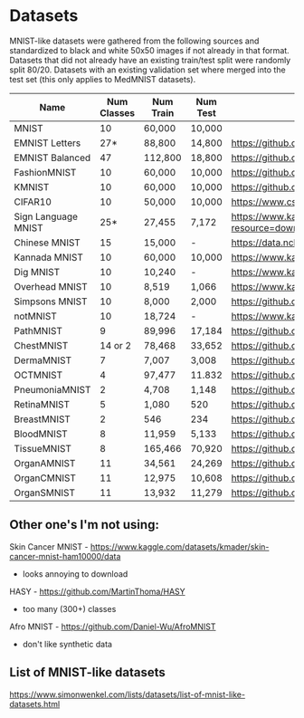 # Datasets
MNIST-like datasets were gathered from the following sources and standardized to black and white 50x50 images if not already in that format.  Datasets that did not already have an existing train/test split were randomly split 80/20.  Datasets with an existing validation set where merged into the test set (this only applies to MedMNIST datasets).

| Name                | Num Classes | Num Train | Num Test  | URL                                                                             |
|---------------------|-------------|-----------|-----------|---------------------------------------------------------------------------------|
| MNIST               | 10          | 60,000    | 10,000    |                                                                                 |
| EMNIST Letters      | 27*         | 88,800    | 14,800    | https://github.com/hosford42/EMNIST                                             |
| EMNIST Balanced     | 47          | 112,800   | 18,800    | https://github.com/hosford42/EMNIST                                             |
| FashionMNIST        | 10          | 60,000    | 10,000    | https://github.com/zalandoresearch/fashion-mnist                                |
| KMNIST              | 10          | 60,000    | 10,000    | https://github.com/rois-codh/kmnist                                             |
| CIFAR10             | 10          | 50,000    | 10,000    | https://www.cs.toronto.edu/~kriz/cifar.html                                     |
| Sign Language MNIST | 25*         | 27,455    | 7,172     | https://www.kaggle.com/datasets/datamunge/sign-language-mnist?resource=download |
| Chinese MNIST       | 15          | 15,000    | -         | https://data.ncl.ac.uk/articles/dataset/Handwritten_Chinese_Numbers/10280831/1  |
| Kannada MNIST       | 10          | 60,000    | 10,000    | https://www.kaggle.com/datasets/higgstachyon/kannada-mnist                      |
| Dig MNIST           | 10          | 10,240    | -         | https://www.kaggle.com/datasets/higgstachyon/kannada-mnist                      |
| Overhead MNIST      | 10          | 8,519     | 1,066     | https://www.kaggle.com/datasets/datamunge/overheadmnist/                        |
| Simpsons MNIST      | 10          | 8,000     | 2,000     | https://github.com/alvarobartt/simpsons-mnist                                   |
| notMNIST            | 10          | 18,724    | -         | https://www.kaggle.com/datasets/lubaroli/notmnist                               |
| PathMNIST           | 9           | 89,996    | 17,184    | https://github.com/MedMNIST/MedMNIST?tab=readme-ov-file                         |
| ChestMNIST          | 14 or 2     | 78,468    | 33,652    | https://github.com/MedMNIST/MedMNIST?tab=readme-ov-file                         |
| DermaMNIST          | 7           | 7,007     | 3,008     | https://github.com/MedMNIST/MedMNIST?tab=readme-ov-file                         |
| OCTMNIST            | 4           | 97,477    | 11.832    | https://github.com/MedMNIST/MedMNIST?tab=readme-ov-file                         |
| PneumoniaMNIST      | 2           | 4,708     | 1,148     | https://github.com/MedMNIST/MedMNIST?tab=readme-ov-file                         |
| RetinaMNIST         | 5           | 1,080     | 520       | https://github.com/MedMNIST/MedMNIST?tab=readme-ov-file                         |
| BreastMNIST         | 2           | 546       | 234       | https://github.com/MedMNIST/MedMNIST?tab=readme-ov-file                         |
| BloodMNIST          | 8           | 11,959    | 5,133     | https://github.com/MedMNIST/MedMNIST?tab=readme-ov-file                         |
| TissueMNIST         | 8           | 165,466   | 70,920    | https://github.com/MedMNIST/MedMNIST?tab=readme-ov-file                         |
| OrganAMNIST         | 11          | 34,561    | 24,269    | https://github.com/MedMNIST/MedMNIST?tab=readme-ov-file                         |
| OrganCMNIST         | 11          | 12,975    | 10,608    | https://github.com/MedMNIST/MedMNIST?tab=readme-ov-file                         |
| OrganSMNIST         | 11          | 13,932    | 11,279    | https://github.com/MedMNIST/MedMNIST?tab=readme-ov-file                         |



## Other one's I'm not using:
Skin Cancer MNIST - https://www.kaggle.com/datasets/kmader/skin-cancer-mnist-ham10000/data
- looks annoying to download

HASY - https://github.com/MartinThoma/HASY
- too many (300+) classes

Afro MNIST - https://github.com/Daniel-Wu/AfroMNIST
- don't like synthetic data

## List of MNIST-like datasets
https://www.simonwenkel.com/lists/datasets/list-of-mnist-like-datasets.html
